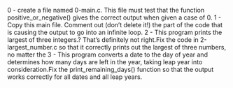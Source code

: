 0 -  create a file named 0-main.c. This file must test that the function positive_or_negative() gives the correct output when given a case of 0.
1 - Copy this main file. Comment out (don’t delete it!) the part of the code that is causing the output to go into an infinite loop.
2 - This program prints the largest of three integers.? That’s definitely not right.Fix the code in 2-largest_number.c so that it correctly prints out the largest of three numbers, no matter the
3 - This program converts a date to the day of year and determines how many days are left in the year, taking leap year into consideration.Fix the print_remaining_days() function so that the output works correctly for all dates and all leap years.

